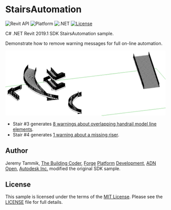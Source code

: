 # StairsAutomation

![Revit API](https://img.shields.io/badge/Revit%20API-2019.1-blue.svg)
![Platform](https://img.shields.io/badge/platform-Windows-lightgray.svg)
![.NET](https://img.shields.io/badge/.NET-4.7-blue.svg)
[![License](http://img.shields.io/:license-mit-blue.svg)](http://opensource.org/licenses/MIT)

C# .NET Revit 2019.1 SDK StairsAutomation sample.

Demonstrate how to remove warning messages for full on-line automation.

![StairsAutomation result](img/StairsAutomation_result.png)

- Stair #3 generates [8 warnings about overlapping handrail model line elements](warning_messages/warnings_stair_3_8.html).
- Stair #4 generates [1 warning about a missing riser](warning_messages//warnings_stair_4_1.html).

## Author

Jeremy Tammik,
[The Building Coder](http://thebuildingcoder.typepad.com),
[Forge](http://forge.autodesk.com) [Platform](https://developer.autodesk.com) [Development](https://autodesk-forge.github.io),
[ADN](http://www.autodesk.com/adn)
[Open](http://www.autodesk.com/adnopen),
[Autodesk Inc.](http://www.autodesk.com)
modified the original SDK sample.


## License

This sample is licensed under the terms of the [MIT License](http://opensource.org/licenses/MIT).
Please see the [LICENSE](LICENSE) file for full details.

